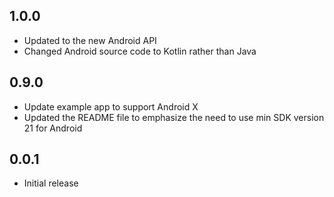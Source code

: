 ## 1.0.0
* Updated to the new Android API
* Changed Android source code to Kotlin rather than Java

## 0.9.0
* Update example app to support Android X
* Updated the README file to emphasize the need to use min SDK version 21 for Android

## 0.0.1
* Initial release

